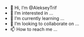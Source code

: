 - 👋 Hi, I’m @AlekseyTrif
- 👀 I’m interested in ...
- 🌱 I’m currently learning ...
- 💞️ I’m looking to collaborate on ...
- 📫 How to reach me ...

<!---
AlekseyTrif/AlekseyTrif is a ✨ special ✨ repository because its `README.md` (this file) appears on your GitHub profile.
You can click the Preview link to take a look at your changes.
--->

